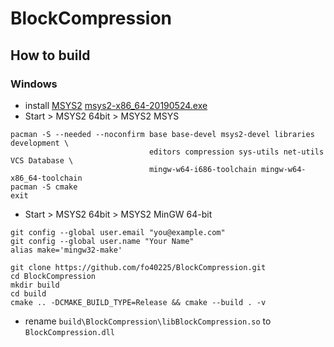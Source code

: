 # BlockCompression

## How to build

### Windows

- install [MSYS2](https://www.msys2.org/) [msys2-x86_64-20190524.exe](http://repo.msys2.org/distrib/x86_64/msys2-x86_64-20190524.exe)
- Start > MSYS2 64bit > MSYS2 MSYS
```shell
pacman -S --needed --noconfirm base base-devel msys2-devel libraries development \
                               editors compression sys-utils net-utils VCS Database \
                               mingw-w64-i686-toolchain mingw-w64-x86_64-toolchain
pacman -S cmake
exit
```
- Start > MSYS2 64bit > MSYS2 MinGW 64-bit
```shell
git config --global user.email "you@example.com"
git config --global user.name "Your Name"
alias make='mingw32-make'

git clone https://github.com/fo40225/BlockCompression.git
cd BlockCompression
mkdir build
cd build
cmake .. -DCMAKE_BUILD_TYPE=Release && cmake --build . -v
```
- rename `build\BlockCompression\libBlockCompression.so` to `BlockCompression.dll`
